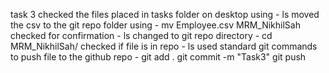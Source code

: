 task 3
checked the files placed in tasks folder on desktop using - ls
moved the csv to the git repo folder using - mv Employee.csv MRM_NikhilSah
checked for confirmation - ls
changed to git repo directory - cd MRM_NikhilSah/
checked if file is in repo - ls
used standard git commands to push file to the github repo - 
git add .
git commit -m "Task3"
git push
